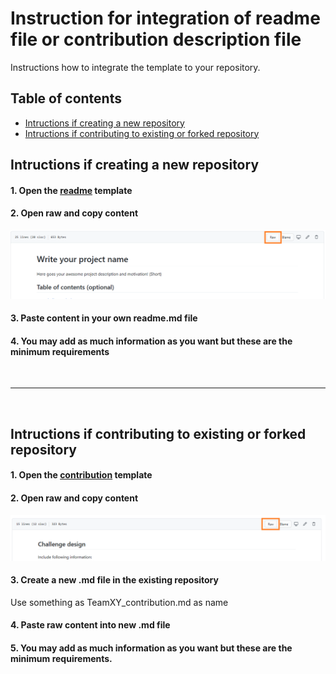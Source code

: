 # Instruction for integration of readme file or contribution description file 

Instructions how to integrate the template to your repository.

## Table of contents
* [Intructions if creating a new repository](#intructions-if-creating-a-new-repository)
* [Intructions if contributing to existing or forked repository](#intructions-if-contributing-to-existing-or-forked-repository)

## Intructions if creating a new repository
#### 1. Open the [readme](https://github.com/BFEdigital/Documentation-templates/blob/master/template_readme.md) template

#### 2. Open raw and copy content
![raw1](/img/raw.png)

#### 3. Paste content in your own readme.md file

#### 4. You may add as much information as you want but these are the minimum requirements


<br/><hr/><br/>


## Intructions if contributing to existing or forked repository
#### 1. Open the [contribution](https://github.com/BFEdigital/Documentation-templates/blob/master/template_teamXYZ_contribution.md) template

#### 2. Open raw and copy content
![raw1](/img/raw_cont.png)

#### 3. Create a new .md file in the existing repository
Use something as TeamXY_contribution.md as name

#### 4. Paste raw content into new .md file

#### 5. You may add as much information as you want but these are the minimum requirements.


